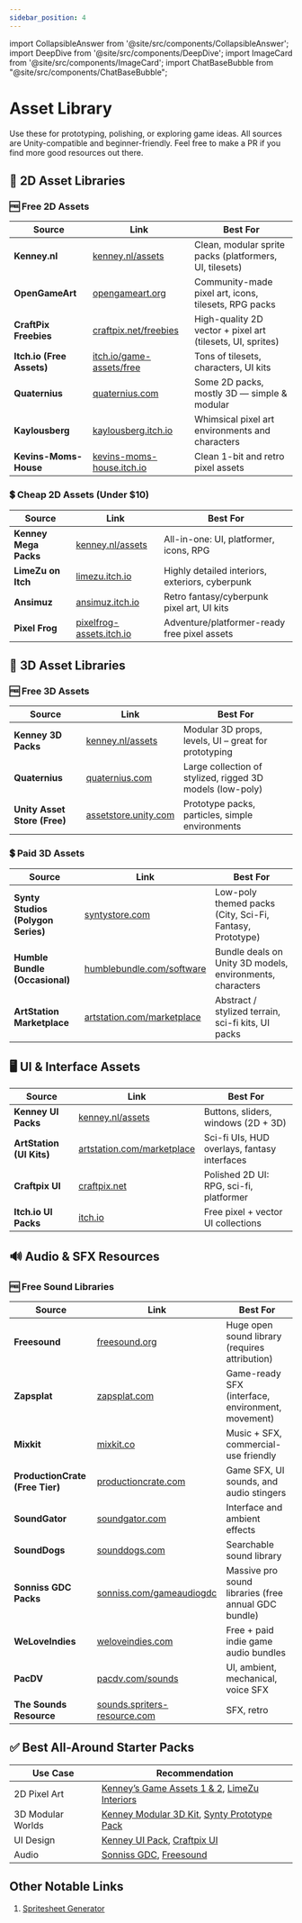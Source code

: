 ```yaml
---
sidebar_position: 4
---
```


import CollapsibleAnswer from '@site/src/components/CollapsibleAnswer';
import DeepDive from '@site/src/components/DeepDive';
import ImageCard from '@site/src/components/ImageCard';
import ChatBaseBubble from "@site/src/components/ChatBaseBubble";

# Asset Library

Use these for prototyping, polishing, or exploring game ideas. All sources are Unity-compatible and beginner-friendly. Feel free to make a PR if you find more good resources out there.

## 🎨 **2D Asset Libraries**

### 🆓 Free 2D Assets

| Source                    | Link                                                           | Best For                                                   |
| ------------------------- | -------------------------------------------------------------- | ---------------------------------------------------------- |
| **Kenney.nl**             | [kenney.nl/assets](https://www.kenney.nl/assets)               | Clean, modular sprite packs (platformers, UI, tilesets)    |
| **OpenGameArt**           | [opengameart.org](https://opengameart.org)                     | Community-made pixel art, icons, tilesets, RPG packs       |
| **CraftPix Freebies**     | [craftpix.net/freebies](https://craftpix.net/freebies/)        | High-quality 2D vector + pixel art (tilesets, UI, sprites) |
| **Itch.io (Free Assets)** | [itch.io/game-assets/free](https://itch.io/game-assets/free)   | Tons of tilesets, characters, UI kits                      |
| **Quaternius**            | [quaternius.com](https://quaternius.com)                       | Some 2D packs, mostly 3D — simple & modular                |
| **Kaylousberg**           | [kaylousberg.itch.io](https://kaylousberg.itch.io)             | Whimsical pixel art environments and characters            |
| **Kevins-Moms-House**     | [kevins-moms-house.itch.io](https://kevins-moms-house.itch.io) | Clean 1-bit and retro pixel assets                         |

### 💲 Cheap 2D Assets (Under $10)

| Source                | Link                                                         | Best For                                        |
| --------------------- | ------------------------------------------------------------ | ----------------------------------------------- |
| **Kenney Mega Packs** | [kenney.nl/assets](https://www.kenney.nl/assets)             | All-in-one: UI, platformer, icons, RPG          |
| **LimeZu on Itch**    | [limezu.itch.io](https://limezu.itch.io/)                    | Highly detailed interiors, exteriors, cyberpunk |
| **Ansimuz**           | [ansimuz.itch.io](https://ansimuz.itch.io/)                  | Retro fantasy/cyberpunk pixel art, UI kits      |
| **Pixel Frog**        | [pixelfrog-assets.itch.io](https://pixelfrog-assets.itch.io) | Adventure/platformer-ready free pixel assets    |

## 🧱 **3D Asset Libraries**

### 🆓 Free 3D Assets

| Source                       | Link                                                  | Best For                                                  |
| ---------------------------- | ----------------------------------------------------- | --------------------------------------------------------- |
| **Kenney 3D Packs**          | [kenney.nl/assets](https://www.kenney.nl/assets)      | Modular 3D props, levels, UI – great for prototyping      |
| **Quaternius**               | [quaternius.com](https://quaternius.com)              | Large collection of stylized, rigged 3D models (low-poly) |
| **Unity Asset Store (Free)** | [assetstore.unity.com](https://assetstore.unity.com/) | Prototype packs, particles, simple environments           |

### 💲 Paid 3D Assets

| Source                             | Link                                                                 | Best For                                                  |
| ---------------------------------- | -------------------------------------------------------------------- | --------------------------------------------------------- |
| **Synty Studios (Polygon Series)** | [syntystore.com](https://syntystore.com/)                            | Low-poly themed packs (City, Sci-Fi, Fantasy, Prototype)  |
| **Humble Bundle (Occasional)**     | [humblebundle.com/software](https://www.humblebundle.com/software)   | Bundle deals on Unity 3D models, environments, characters |
| **ArtStation Marketplace**         | [artstation.com/marketplace](https://www.artstation.com/marketplace) | Abstract / stylized terrain, sci-fi kits, UI packs        |

## 🖥️ **UI & Interface Assets**

| Source                   | Link                                                                                       | Best For                                     |
| ------------------------ | ------------------------------------------------------------------------------------------ | -------------------------------------------- |
| **Kenney UI Packs**      | [kenney.nl/assets](https://www.kenney.nl/assets/tag:interface?sort=update)                 | Buttons, sliders, windows (2D + 3D)          |
| **ArtStation (UI Kits)** | [artstation.com/marketplace](https://www.artstation.com/marketplace/game-dev/assets/2d/ui) | Sci-fi UIs, HUD overlays, fantasy interfaces |
| **Craftpix UI**          | [craftpix.net](https://craftpix.net/freebies/filter/gui/)                                  | Polished 2D UI: RPG, sci-fi, platformer      |
| **Itch.io UI Packs**     | [itch.io](https://itch.io/game-assets/free/tag-user-interface)                             | Free pixel + vector UI collections           |

## 🔊 **Audio & SFX Resources**

### 🆓 Free Sound Libraries

| Source                          | Link                                                                  | Best For                                             |
| ------------------------------- | --------------------------------------------------------------------- | ---------------------------------------------------- |
| **Freesound**                   | [freesound.org](https://freesound.org/)                               | Huge open sound library (requires attribution)       |
| **Zapsplat**                    | [zapsplat.com](https://www.zapsplat.com/sound-effect-categories/)     | Game-ready SFX (interface, environment, movement)    |
| **Mixkit**                      | [mixkit.co](https://mixkit.co/free-sound-effects/)                    | Music + SFX, commercial-use friendly                 |
| **ProductionCrate (Free Tier)** | [productioncrate.com](https://www.productioncrate.com/)               | Game SFX, UI sounds, and audio stingers              |
| **SoundGator**                  | [soundgator.com](https://www.soundgator.com/)                         | Interface and ambient effects                        |
| **SoundDogs**                   | [sounddogs.com](https://www.sounddogs.com/)                           | Searchable sound library                             |
| **Sonniss GDC Packs**           | [sonniss.com/gameaudiogdc](https://sonniss.com/gameaudiogdc)          | Massive pro sound libraries (free annual GDC bundle) |
| **WeLoveIndies**                | [weloveindies.com](https://www.weloveindies.com/en)                   | Free + paid indie game audio bundles                 |
| **PacDV**                       | [pacdv.com/sounds](https://www.pacdv.com/sounds/index.html)           | UI, ambient, mechanical, voice SFX                   |
| **The Sounds Resource**         | [sounds.spriters-resource.com](https://sounds.spriters-resource.com/) | SFX, retro                                           |

## ✅ **Best All-Around Starter Packs**

| Use Case          | Recommendation                                                                                      |
| ----------------- | --------------------------------------------------------------------------------------------------- |
| 2D Pixel Art      | [Kenney’s Game Assets 1 & 2](https://kenney.nl/assets), [LimeZu Interiors](https://limezu.itch.io/) |
| 3D Modular Worlds | [Kenney Modular 3D Kit](https://kenney.nl/assets), [Synty Prototype Pack](https://syntystore.com/)  |
| UI Design         | [Kenney UI Pack](https://kenney.nl/assets), [Craftpix UI](https://craftpix.net/freebies/)           |
| Audio             | [Sonniss GDC](https://sonniss.com/gameaudiogdc), [Freesound](https://freesound.org/)                |

## Other Notable Links

1. [Spritesheet Generator](https://liberatedpixelcup.github.io/Universal-LPC-Spritesheet-Character-Generator/)
